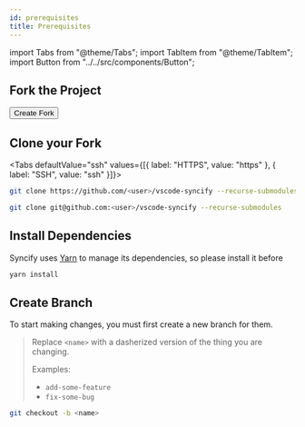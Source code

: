 ```yaml
---
id: prerequisites
title: Prerequisites
---
```


import Tabs from "@theme/Tabs";
import TabItem from "@theme/TabItem";
import Button from "../../src/components/Button";

## Fork the Project

<Button href="https://github.com/arnohovhannisyan/vscode-syncify/fork">
Create Fork
</Button>

## Clone your Fork

<Tabs defaultValue="ssh" values={[{ label: "HTTPS", value: "https" }, { label: "SSH", value: "ssh" }]}>

<TabItem value="https">

```sh
git clone https://github.com/<user>/vscode-syncify --recurse-submodules
```

</TabItem>

<TabItem value="ssh">

```sh
git clone git@github.com:<user>/vscode-syncify --recurse-submodules
```

</TabItem>

</Tabs>

## Install Dependencies

Syncify uses [Yarn][yarn] to manage its dependencies, so please install it before

```sh
yarn install
```

## Create Branch

To start making changes, you must first create a new branch for them.

> Replace `<name>` with a dasherized version of the thing you are changing.
>
> Examples:
>
> - `add-some-feature`
> - `fix-some-bug`

```sh
git checkout -b <name>
```

[yarn]: https://yarnpkg.com
